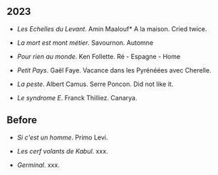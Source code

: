 ## 2023

- *Les Echelles du Levant*. Amin Maalouf* A la maison. Cried twice.

- *La mort est mont métier*. Savournon. Automne

- *Pour rien au monde*. Ken Follette. Ré - Espagne - Home

- *Petit Pays*. Gaël Faye. Vacance dans les Pyrénéées avec Cherelle.

- *La peste*. Albert Camus. Serre Poncon. Did not like it.

- *Le syndrome E*. Franck Thilliez. Canarya.


## Before

- *Si c'est un homme*. Primo Levi.

- *Les cerf volants de Kabul*. xxx.

- *Germinal*. xxx.


<br>
